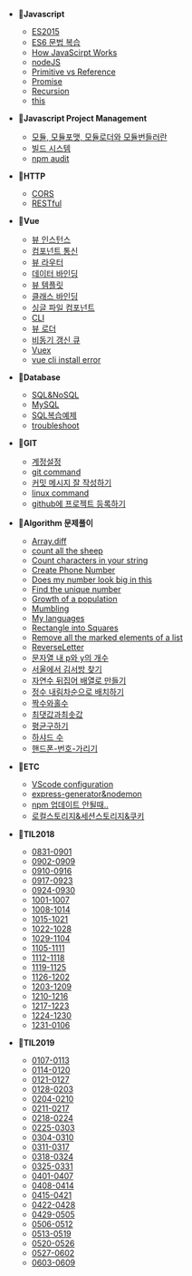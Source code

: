 - 📂**Javascript**
  - [ES2015](/javascript/ES2015.md "ES2015")
  - [ES6 문법 복습](/ES6/ES6-문법.md "ES6복습")
  - [How JavaScirpt Works](/javascript/HowJavaScirptWorks.md)
  - [nodeJS](/javascript/nodeJS.md)
  - [Primitive vs Reference](/javascript/Primitive-vs-Reference.md)
  - [Promise](/javascript/Promise.md)
  - [Recursion](/javascript/Recursion.md)
  - [this](/javascript/this를판별하는5가지방법.md)
  
  
  
- 📂**Javascript Project Management**
  - [모듈, 모듈포맷, 모듈로더와 모듈번들러란](/javascript_project_management/모듈,모듈포맷,모듈로더와모듈번들러란.md)
  - [빌드 시스템](/javascript_project_management/build_system.md)
  - [npm audit](/javascript_project_management/npm-audit.md)
  
  
  
- 📂**HTTP**

  - [CORS](/javascript/CORS.md)
  - [RESTful](/javascript/RESTful.md)

  

- 📂**Vue**
  
  - [뷰 인스턴스](/vue/뷰인스턴스.md)
  - [컴포넌트 통신](/vue/컴포넌트통신.md)
  - [뷰 라우터](/vue/뷰라우터.md)
  - [데이터 바인딩](/vue/데이터바인딩.md)
  - [뷰 템플릿](/vue/뷰-템플릿.md)
  - [클래스 바인딩](/vue/클래스바인딩.md)
  - [싱글 파일 컴포넌트](/vue/싱글파일컴포넌트.md)
  - [CLI](/vue/CLI.md)
  - [뷰 로더](/vue/뷰로더.md)
  - [비동기 갱신 큐](/vue/비동기갱신큐.md)
  - [Vuex](/vue/vuex.md)
  - [vue cli install error](/ETC/vue-cli-install-error.md)
  
  
  
- 📂**Database**
  
  - [SQL&NoSQL](/javascript/SQL&NoSQL.md)
  - [MySQL](/database/MySQL.md)
  - [SQL복습예제](/database/SQL복습예제.md)
  - [troubleshoot](/database/troubleshooting.md)
  
  
  
- 📂**GIT**
  - [계정설정](/git/계정설정.md)
  - [git command](/git/git_command.md)
  - [커밋 메시지 잘 작성하기](/git/GIT-COMMIT-메시지-잘-작성하기.md)
  - [linux command](/git/linux_command.md)
  - [github에 프로젝트 등록하기](/git/git-init과git-remote-add.md)
  
  
  
- 📂**Algorithm 문제풀이**
  - [Array.diff](/Algorithm/Array.diff.md)
  - [count all the sheep](/Algorithm/count-all-the-sheep.md)
  - [Count characters in your string](/Algorithm/Count-characters-in-your-string.md)
  - [Create Phone Number](/Algorithm/Create-Phone-Number(6kyu).md)
  - [Does my number look big in this](/Algorithm/Does-my-number-look-big-in-this.md)
  - [Find the unique number](/Algorithm/Find-the-unique-number.md)
  - [Growth of a population](/Algorithm/Growth-of-a-population.md)
  - [Mumbling](/Algorithm/Mumbling.md)
  - [My languages](/Algorithm/My-languages.md)
  - [Rectangle into Squares](/Algorithm/Rectangle-into-Squares.md)
  - [Remove all the marked elements of a list](/Algorithm/Remove-all-the-marked-elements-of-a-list.md)
  - [ReverseLetter](/Algorithm/ReverseLetter.md)
  - [문자열 내 p와 y의 개수](/algorithm/문자열-내-p와-y의-개수.md)
  - [서울에서 김서방 찾기](/Algorithm/서울에서-김서방-찾기.md)
  - [자연수 뒤집어 배열로 만들기](/Algorithm/자연수-뒤집어-배열로-만들기.md)
  - [정수 내림차순으로 배치하기](/Algorithm/정수-내림차순으로-배치하기.md)
  - [짝수와홀수](/Algorithm/짝수와홀수.md)
  - [최댓값과최솟값](/Algorithm/최댓값과최솟값.md)
  - [평균구하기](/Algorithm/평균구하기.md)
  - [하샤드 수](/Algorithm/하샤드-수)
  - [핸드폰-번호-가리기](/Algorithm/핸드폰-번호-가리기.md)

  
  
- 📂**ETC**
  - [VScode configuration](/ETC/configuration.md)
  - [express-generator&nodemon](/ETC/express-generator&nodemon.md)
  - [npm 업데이트 안될때..](/ETC/npm이-업데이트-안될때.md)
  - [로컬스토리지&세션스토리지&쿠키](/ETC/로컬스토리지&세션스토리지&쿠키.md)
  
  
  
- 📝**TIL2018**

  - [0831-0901](/til18/0831-0901.md)
  - [0902-0909](/til18/0902-0909.md)
  - [0910-0916](/til18/0910-0916.md)
  - [0917-0923](/til18/0917-0923.md)
  - [0924-0930](/til18/0924-0930.md)
  - [1001-1007](/til18/1001-1007.md)
  - [1008-1014](/til18/1008-1014.md)
  - [1015-1021](/til18/1015-1021.md)
  - [1022-1028](/til18/1022-1028.md)
  - [1029-1104](/til18/1029-1104.md)
  - [1105-1111](/til18/1105-1111.md)
  - [1112-1118](/til18/1112-1118.md)
  - [1119-1125](/til18/1119-1125.md)
  - [1126-1202](/til18/1126-1202.md)
  - [1203-1209](/til18/1203-1209.md)
  - [1210-1216](/til18/1210-1216.md)
  - [1217-1223](/til18/1217-1223.md)
  - [1224-1230](/til18/1224-1230.md)
  - [1231-0106](/til18/1231-0106.md)

  

- 📝**TIL2019**

  - [0107-0113](/til19/0107-0113.md)
  - [0114-0120](/til19/0114-0120.md)
  - [0121-0127](/til19/0121-0127.md)
  - [0128-0203](/til19/0128-0203.md)
  - [0204-0210](/til19/0204-0210.md)
  - [0211-0217](/til19/0211-0217.md)
  - [0218-0224](/til19/0218-0224.md)
  - [0225-0303](/til19/0225-0303.md)
  - [0304-0310](/til19/0304-0310.md)
  - [0311-0317](/til19/0311-0317.md)
  - [0318-0324](/til19/0318-0324.md)
  - [0325-0331](/til19/0325-0331.md)
  - [0401-0407](/til19/0401-0407.md)
  - [0408-0414](/til19/0408-0414.md)
  - [0415-0421](/til19/0415-0421.md)
  - [0422-0428](/til19/0422-0428.md)
  - [0429-0505](/til19/0429-0505.md)
  - [0506-0512](/til19/0506-0512.md)
  - [0513-0519](/til19/0513-0519.md)
  - [0520-0526](/til19/0520-0526.md)
  - [0527-0602](/til19/0527-0602.md)
  - [0603-0609](/til19/0603-0609.md)

